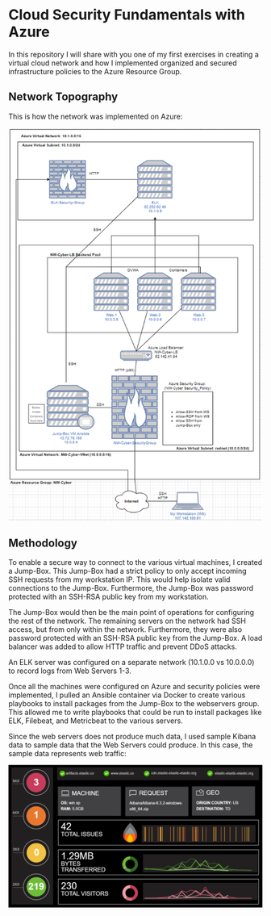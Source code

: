 # Cloud Security Fundamentals with Azure
In this repository I will share with you one of my first exercises in creating a virtual cloud network and how I implemented organized and secured infrastructure policies to the Azure Resource Group.

## Network Topography
This is how the network was implemented on Azure:

![alt text](https://github.com/joabara/Azure-Cloud-Security/blob/main/Diagrams/AzureCloudDiagram.PNG)

## Methodology
To enable a secure way to connect to the various virtual machines, I created a Jump-Box. This Jump-Box had a strict policy to only accept incoming SSH requests from my workstation IP. This would help isolate valid connections to the Jump-Box. Furthermore, the Jump-Box was password protected with an SSH-RSA public key from my workstation.

The Jump-Box would then be the main point of operations for configuring the rest of the network. The remaining servers on the network had SSH access, but from only within the network. Furthermore, they were also password protected with an SSH-RSA public key from the Jump-Box. A load balancer was added to allow HTTP traffic and prevent DDoS attacks.

An ELK server was configured on a separate network (10.1.0.0 vs 10.0.0.0) to record logs from Web Servers 1-3.

Once all the machines were configured on Azure and security policies were implemented, I pulled an Ansible container via Docker to create various playbooks to install packages from the Jump-Box to the webservers group. This allowed me to write playbooks that could be run to install packages like ELK, Filebeat, and Metricbeat to the various servers.

Since the web servers does not produce much data, I used sample Kibana data to sample data that the Web Servers could produce. In this case, the sample data represents web traffic:

![alt text](https://github.com/joabara/Azure-Cloud-Security/blob/main/Diagrams/KibanaSampleLog.PNG)


